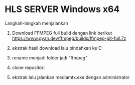 
# HLS SERVER Windows x64


Langkah-langkah menjalankan

1. Download FFMPEG full build dengan link berikut
https://www.gyan.dev/ffmpeg/builds/ffmpeg-git-full.7z

2. ekstrak hasil download lalu pindahkan ke C:
3. rename menjadi folder jadi "ffmpeg"

4. clone repositori
5. ekstrak lalu jalankan mediamtx.exe dengan administrator
